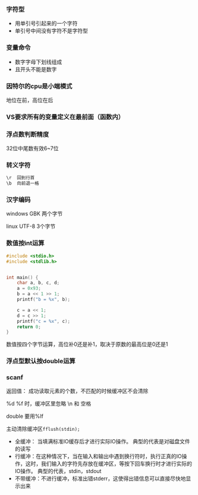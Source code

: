 

### 字符型

- 用单引号引起来的一个字符
- 单引号中间没有字符不是字符型

### 变量命令

- 数字字母下划线组成
- 且开头不能是数字

### 因特尔的cpu是小端模式

地位在前，高位在后

### VS要求所有的变量定义在最前面（函数内）

### 浮点数判断精度

32位中尾数有效6\~7位

### 转义字符

```c
\r  回到行首
\b  向前退一格
```

### 汉字编码

windows GBK 两个字节

linux UTF-8  3个字节


### 数值按int运算

```c
#include <stdio.h>
#include <stdlib.h>


int main() {
    char a, b, c, d;
    a = 0x93;
    b = a << 1 >> 1;
    printf("b = %x", b);

    c = a << 1;
    d = c >> 1;
    printf("c = %x", c);
    return 0;
}
```

数值按四个字节运算，高位补0还是补1，取决于原数的最高位是0还是1

### 浮点型默认按double运算

### scanf

返回值： 成功读取元素的个数，不匹配的时候缓冲区不会清除

%d %f 时，缓冲区里忽略 \n 和 空格

double 要用%lf

主动清除缓冲区`fflush(stdin);`

- 全缓冲： 当填满标准IO缓存后才进行实际IO操作。 典型的代表是对磁盘文件的读写
- 行缓冲：在这种情况下，当在输入和输出中遇到换行符时，执行正真的IO操作，这时，我们输入的字符先存放在缓冲区，等按下回车换行时才进行实际的IO操作。 典型的代表，stdin，stdout
- 不带缓冲：不进行缓冲，标准出错stderr，这使得出错信息可以直接尽快地显示出来

